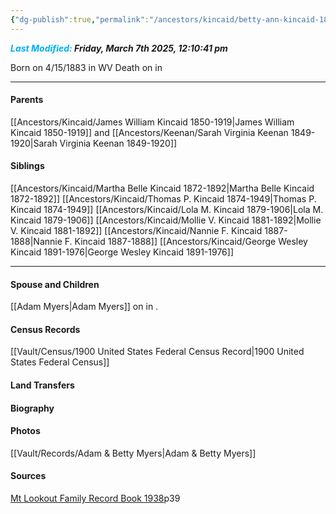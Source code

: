 ```yaml
---
{"dg-publish":true,"permalink":"/ancestors/kincaid/betty-ann-kincaid-1883/","tags":["Betty-Ann-Kincaid"]}
---
```


***<font color="#00b0f0">Last Modified:</font> Friday, March 7th 2025, 12:10:41 pm***

Born on  4/15/1883 in WV
Death on <!-- link to date --> in <!-- link to place -->

---
#### Parents

[[Ancestors/Kincaid/James William Kincaid 1850-1919\|James William Kincaid 1850-1919]] and [[Ancestors/Keenan/Sarah Virginia Keenan 1849-1920\|Sarah Virginia Keenan 1849-1920]]
#### Siblings
[[Ancestors/Kincaid/Martha Belle Kincaid 1872-1892\|Martha Belle Kincaid 1872-1892]] 
[[Ancestors/Kincaid/Thomas P. Kincaid 1874-1949\|Thomas P. Kincaid 1874-1949]] 
[[Ancestors/Kincaid/Lola M. Kincaid 1879-1906\|Lola M. Kincaid 1879-1906]] 
[[Ancestors/Kincaid/Mollie V. Kincaid 1881-1892\|Mollie V. Kincaid 1881-1892]] 
[[Ancestors/Kincaid/Nannie F. Kincaid 1887-1888\|Nannie F. Kincaid 1887-1888]] 
[[Ancestors/Kincaid/George Wesley Kincaid 1891-1976\|George Wesley Kincaid 1891-1976]]

---
#### Spouse and Children
[[Adam Myers\|Adam Myers]] on <!-- link to date --> in <!-- link to place -->.
<!-- Link to child -->

#### Census Records
[[Vault/Census/1900 United States Federal Census Record\|1900 United States Federal Census]]

#### Land Transfers

#### Biography

#### Photos
[[Vault/Records/Adam & Betty Myers\|Adam & Betty Myers]]
#### Sources
[Mt Lookout Family Record Book 1938](https://drive.google.com/file/d/0B0oZv34v0ajXQXdIRFhULU0ySWM/view?usp=drive_link&resourcekey=0-q6z_POF66AcZ3lzhcsSGVA)p39
